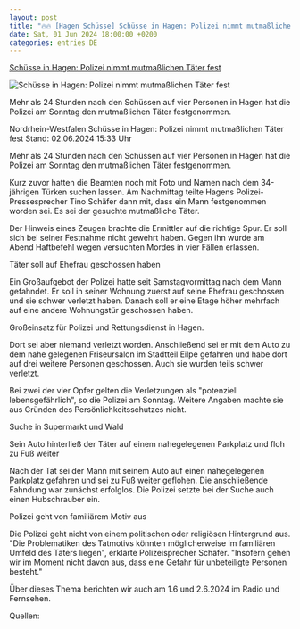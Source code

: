```yaml
---
layout: post
title: "🔥🔥 [Hagen Schüsse] Schüsse in Hagen: Polizei nimmt mutmaßlichen Täter fest"
date: Sat, 01 Jun 2024 18:00:00 +0200
categories: entries DE
---
```

[Schüsse in Hagen: Polizei nimmt mutmaßlichen Täter fest](https://www.tagesschau.de/inland/regional/nordrheinwestfalen/wdr-verletzte-nach-schuessen-in-hagener-innenstadt-100.html)

![Schüsse in Hagen: Polizei nimmt mutmaßlichen Täter fest](https://images.tagesschau.de/image/ff0593f9-6014-4c87-9dfe-26c6a2b3693c/AAABj9nZzzE/AAABjwnlFvA/16x9-1280/wdr-polizeieinsatz-in-hagen-100.jpg)

Mehr als 24 Stunden nach den Schüssen auf vier Personen in Hagen hat die Polizei am Sonntag den mutmaßlichen Täter festgenommen.

Nordrhein-Westfalen Schüsse in Hagen: Polizei nimmt mutmaßlichen Täter fest Stand: 02.06.2024 15:33 Uhr

Mehr als 24 Stunden nach den Schüssen auf vier Personen in Hagen hat die Polizei am Sonntag den mutmaßlichen Täter festgenommen.

Kurz zuvor hatten die Beamten noch mit Foto und Namen nach dem 34-jährigen Türken suchen lassen. Am Nachmittag teilte Hagens Polizei-Pressesprecher Tino Schäfer dann mit, dass ein Mann festgenommen worden sei. Es sei der gesuchte mutmaßliche Täter.

Der Hinweis eines Zeugen brachte die Ermittler auf die richtige Spur. Er soll sich bei seiner Festnahme nicht gewehrt haben. Gegen ihn wurde am Abend Haftbefehl wegen versuchten Mordes in vier Fällen erlassen.

Täter soll auf Ehefrau geschossen haben

Ein Großaufgebot der Polizei hatte seit Samstagvormittag nach dem Mann gefahndet. Er soll in seiner Wohnung zuerst auf seine Ehefrau geschossen und sie schwer verletzt haben. Danach soll er eine Etage höher mehrfach auf eine andere Wohnungstür geschossen haben.

Großeinsatz für Polizei und Rettungsdienst in Hagen.

Dort sei aber niemand verletzt worden. Anschließend sei er mit dem Auto zu dem nahe gelegenen Friseursalon im Stadtteil Eilpe gefahren und habe dort auf drei weitere Personen geschossen. Auch sie wurden teils schwer verletzt.

Bei zwei der vier Opfer gelten die Verletzungen als "potenziell lebensgefährlich", so die Polizei am Sonntag. Weitere Angaben machte sie aus Gründen des Persönlichkeitsschutzes nicht.

Suche in Supermarkt und Wald

Sein Auto hinterließ der Täter auf einem nahegelegenen Parkplatz und floh zu Fuß weiter

Nach der Tat sei der Mann mit seinem Auto auf einen nahegelegenen Parkplatz gefahren und sei zu Fuß weiter geflohen. Die anschließende Fahndung war zunächst erfolglos. Die Polizei setzte bei der Suche auch einen Hubschrauber ein.

Polizei geht von familiärem Motiv aus

Die Polizei geht nicht von einem politischen oder religiösen Hintergrund aus. "Die Problematiken des Tatmotivs könnten möglicherweise im familiären Umfeld des Täters liegen", erklärte Polizeisprecher Schäfer. "Insofern gehen wir im Moment nicht davon aus, dass eine Gefahr für unbeteiligte Personen besteht."

Über dieses Thema berichten wir auch am 1.6 und 2.6.2024 im Radio und Fernsehen.

Quellen:



